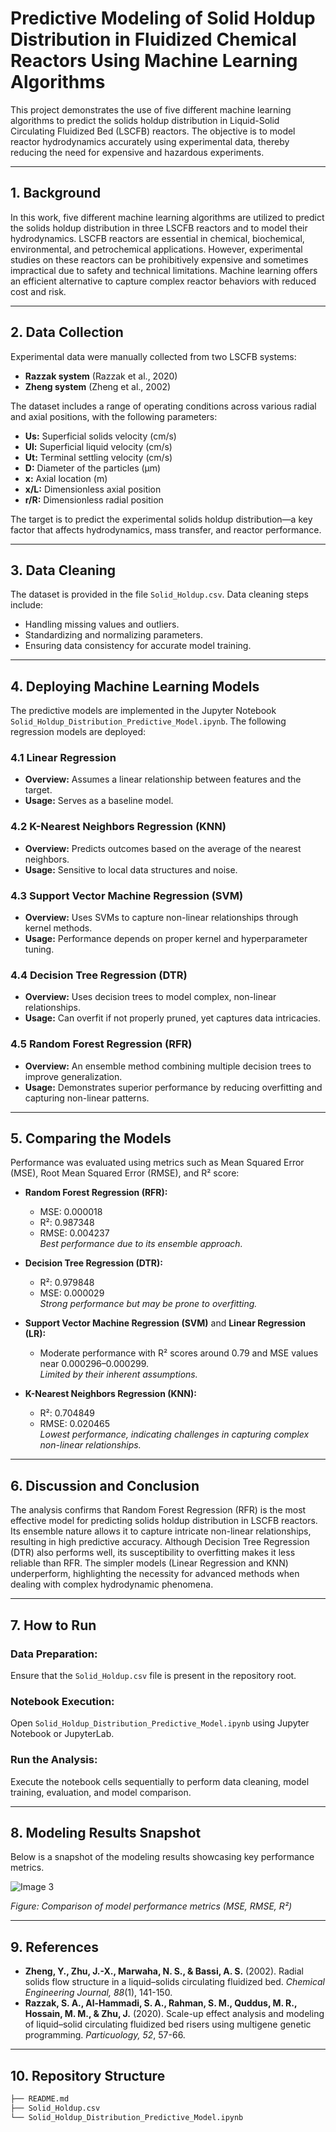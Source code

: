 # Predictive Modeling of Solid Holdup Distribution in Fluidized Chemical Reactors Using Machine Learning Algorithms

This project demonstrates the use of five different machine learning algorithms to predict the solids holdup distribution in Liquid-Solid Circulating Fluidized Bed (LSCFB) reactors. The objective is to model reactor hydrodynamics accurately using experimental data, thereby reducing the need for expensive and hazardous experiments.

---

## 1. Background
In this work, five different machine learning algorithms are utilized to predict the solids holdup distribution in three LSCFB reactors and to model their hydrodynamics. LSCFB reactors are essential in chemical, biochemical, environmental, and petrochemical applications. However, experimental studies on these reactors can be prohibitively expensive and sometimes impractical due to safety and technical limitations. Machine learning offers an efficient alternative to capture complex reactor behaviors with reduced cost and risk.

---

## 2. Data Collection
Experimental data were manually collected from two LSCFB systems:
- **Razzak system** (Razzak et al., 2020)
- **Zheng system** (Zheng et al., 2002)

The dataset includes a range of operating conditions across various radial and axial positions, with the following parameters:
- **Us:** Superficial solids velocity (cm/s)
- **Ul:** Superficial liquid velocity (cm/s)
- **Ut:** Terminal settling velocity (cm/s)
- **D:** Diameter of the particles (µm)
- **x:** Axial location (m)
- **x/L:** Dimensionless axial position
- **r/R:** Dimensionless radial position

The target is to predict the experimental solids holdup distribution—a key factor that affects hydrodynamics, mass transfer, and reactor performance.

---

## 3. Data Cleaning
The dataset is provided in the file `Solid_Holdup.csv`. Data cleaning steps include:
- Handling missing values and outliers.
- Standardizing and normalizing parameters.
- Ensuring data consistency for accurate model training.

---

## 4. Deploying Machine Learning Models
The predictive models are implemented in the Jupyter Notebook `Solid_Holdup_Distribution_Predictive_Model.ipynb`. The following regression models are deployed:

### 4.1 Linear Regression
- **Overview:** Assumes a linear relationship between features and the target.
- **Usage:** Serves as a baseline model.

### 4.2 K-Nearest Neighbors Regression (KNN)
- **Overview:** Predicts outcomes based on the average of the nearest neighbors.
- **Usage:** Sensitive to local data structures and noise.

### 4.3 Support Vector Machine Regression (SVM)
- **Overview:** Uses SVMs to capture non-linear relationships through kernel methods.
- **Usage:** Performance depends on proper kernel and hyperparameter tuning.

### 4.4 Decision Tree Regression (DTR)
- **Overview:** Uses decision trees to model complex, non-linear relationships.
- **Usage:** Can overfit if not properly pruned, yet captures data intricacies.

### 4.5 Random Forest Regression (RFR)
- **Overview:** An ensemble method combining multiple decision trees to improve generalization.
- **Usage:** Demonstrates superior performance by reducing overfitting and capturing non-linear patterns.

---

## 5. Comparing the Models
Performance was evaluated using metrics such as Mean Squared Error (MSE), Root Mean Squared Error (RMSE), and R² score:

- **Random Forest Regression (RFR):**  
  - MSE: 0.000018  
  - R²: 0.987348  
  - RMSE: 0.004237  
  *Best performance due to its ensemble approach.*

- **Decision Tree Regression (DTR):**  
  - R²: 0.979848  
  - MSE: 0.000029  
  *Strong performance but may be prone to overfitting.*

- **Support Vector Machine Regression (SVM)** and **Linear Regression (LR):**  
  - Moderate performance with R² scores around 0.79 and MSE values near 0.000296–0.000299.  
  *Limited by their inherent assumptions.*

- **K-Nearest Neighbors Regression (KNN):**  
  - R²: 0.704849  
  - RMSE: 0.020465  
  *Lowest performance, indicating challenges in capturing complex non-linear relationships.*

---

## 6. Discussion and Conclusion
The analysis confirms that Random Forest Regression (RFR) is the most effective model for predicting solids holdup distribution in LSCFB reactors. Its ensemble nature allows it to capture intricate non-linear relationships, resulting in high predictive accuracy. Although Decision Tree Regression (DTR) also performs well, its susceptibility to overfitting makes it less reliable than RFR. The simpler models (Linear Regression and KNN) underperform, highlighting the necessity for advanced methods when dealing with complex hydrodynamic phenomena.

---

## 7. How to Run

### Data Preparation:
Ensure that the `Solid_Holdup.csv` file is present in the repository root.

### Notebook Execution:
Open `Solid_Holdup_Distribution_Predictive_Model.ipynb` using Jupyter Notebook or JupyterLab.

### Run the Analysis:
Execute the notebook cells sequentially to perform data cleaning, model training, evaluation, and model comparison.

---

## 8. Modeling Results Snapshot
Below is a snapshot of the modeling results showcasing key performance metrics.


![Image 3](https://github.com/user-attachments/assets/cbf85e92-d9ff-4f37-85de-12438e48b39a)

*Figure: Comparison of model performance metrics (MSE, RMSE, R²)*

---

## 9. References
- **Zheng, Y., Zhu, J.-X., Marwaha, N. S., & Bassi, A. S.** (2002). Radial solids flow structure in a liquid–solids circulating fluidized bed. *Chemical Engineering Journal, 88*(1), 141-150.
- **Razzak, S. A., Al-Hammadi, S. A., Rahman, S. M., Quddus, M. R., Hossain, M. M., & Zhu, J.** (2020). Scale-up effect analysis and modeling of liquid–solid circulating fluidized bed risers using multigene genetic programming. *Particuology, 52*, 57-66.

---

## 10. Repository Structure
```bash
├── README.md
├── Solid_Holdup.csv
└── Solid_Holdup_Distribution_Predictive_Model.ipynb
